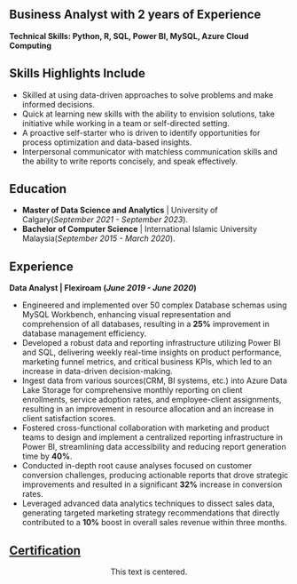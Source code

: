 ## Business Analyst with 2 years of Experience
**Technical Skills: Python, R, SQL, Power BI, MySQL, Azure Cloud Computing**

## Skills Highlights Include
- Skilled at using data-driven approaches to solve problems and make informed decisions.
- Quick at learning new skills with the ability to envision solutions, take initiative while working in a team or self-directed setting.
- A proactive self-starter who is driven to identify opportunities for process optimization and data-based insights.
- Interpersonal communicator with matchless communication skills and the ability to write reports concisely, and speak effectively.
  
## Education 
- <b>Master of Data Science and Analytics</b>     |     University of Calgary(_September 2021 - September 2023_).
- <b>Bachelor of Computer Science</b>    |    International Islamic University Malaysia(_September 2015 - March 2020_).

## Experience
<b>Data Analyst | Flexiroam (_June 2019 - June 2020_)</b>
- Engineered and implemented over 50 complex Database schemas using MySQL Workbench, enhancing visual representation and comprehension of all databases, resulting in a **25%** improvement in database management efficiency.
- Developed a robust data and reporting infrastructure utilizing Power BI and SQL, delivering weekly real-time insights on product performance, marketing funnel metrics, and critical business KPIs, which led to an increase in data-driven decision-making.
- Ingest data from various sources(CRM, BI systems, etc.) into Azure Data Lake Storage for comprehensive monthly reporting on client enrollments, service adoption rates, and employee-client assignments, resulting in an improvement in resource allocation and an increase in client satisfaction scores.
- Fostered cross-functional collaboration with marketing and product teams to design and implement a centralized reporting infrastructure in Power BI, streamlining data accessibility and reducing report generation time by **40%**.
- Conducted in-depth root cause analyses focused on customer conversion challenges, producing actionable reports that drove strategic improvements and resulted in a significant **32%** increase in conversion rates.
-  Leveraged advanced data analytics techniques to dissect sales data, generating targeted marketing strategy recommendations that directly contributed to a **10%** boost in overall sales revenue within three months.

## [Certification](Cerification.html)







<p align="center">This text is centered.</p>




